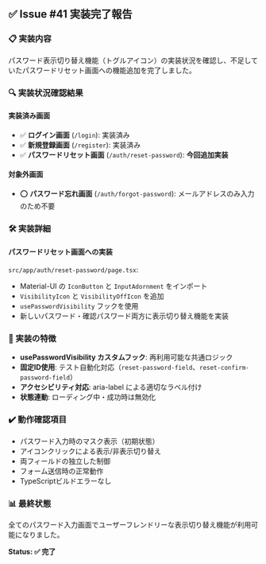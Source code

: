 ## ✅ Issue #41 実装完了報告

### 📋 実装内容

パスワード表示切り替え機能（トグルアイコン）の実装状況を確認し、不足していたパスワードリセット画面への機能追加を完了しました。

### 🔍 実装状況確認結果

#### 実装済み画面

- ✅ **ログイン画面** (`/login`): 実装済み
- ✅ **新規登録画面** (`/register`): 実装済み
- ✅ **パスワードリセット画面** (`/auth/reset-password`): **今回追加実装**

#### 対象外画面

- ⭕ **パスワード忘れ画面** (`/auth/forgot-password`): メールアドレスのみ入力のため不要

### 🛠️ 実装詳細

#### パスワードリセット画面への実装

`src/app/auth/reset-password/page.tsx`:

- Material-UI の `IconButton` と `InputAdornment` をインポート
- `VisibilityIcon` と `VisibilityOffIcon` を追加
- `usePasswordVisibility` フックを使用
- 新しいパスワード・確認パスワード両方に表示切り替え機能を実装

### 🎯 実装の特徴

- **usePasswordVisibility カスタムフック**: 再利用可能な共通ロジック
- **固定ID使用**: テスト自動化対応（`reset-password-field`、`reset-confirm-password-field`）
- **アクセシビリティ対応**: aria-label による適切なラベル付け
- **状態連動**: ローディング中・成功時は無効化

### ✔️ 動作確認項目

- パスワード入力時のマスク表示（初期状態）
- アイコンクリックによる表示/非表示切り替え
- 両フィールドの独立した制御
- フォーム送信時の正常動作
- TypeScriptビルドエラーなし

### 📊 最終状態

全てのパスワード入力画面でユーザーフレンドリーな表示切り替え機能が利用可能になりました。

**Status: ✅ 完了**
